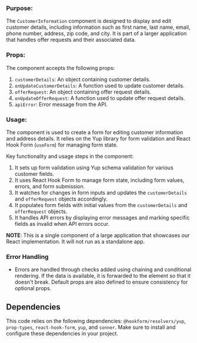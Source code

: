 ### Purpose:

The `CustomerInformation` component is designed to display and edit customer details, including information such as first name, last name, email, phone number, address, zip code, and city. It is part of a larger application that handles offer requests and their associated data.

### Props:

The component accepts the following props:

1. `customerDetails`: An object containing customer details.
2. `onUpdateCustomerDetails`: A function used to update customer details.
3. `offerRequest`: An object containing offer request details.
4. `onUpdateOfferRequest`: A function used to update offer request details.
5. `apiError`: Error message from the API.

### Usage:

The component is used to create a form for editing customer information and address details. It relies on the Yup library for form validation and React Hook Form (`useForm`) for managing form state.

Key functionality and usage steps in the component:

1. It sets up form validation using Yup schema validation for various customer fields.
2. It uses React Hook Form to manage form state, including form values, errors, and form submission.
3. It watches for changes in form inputs and updates the `customerDetails` and `offerRequest` objects accordingly.
4. It populates form fields with initial values from the `customerDetails` and `offerRequest` objects.
5. It handles API errors by displaying error messages and marking specific fields as invalid when API errors occur.

**NOTE**: This is a single component of a large application that showcases our React implementation. It will not run as a standalone app.

### Error Handling

- Errors are handled through checks added using chaining and conditional rendering. If the data is available, it is forwarded to the element so that it doesn't break. Default props are also defined to ensure consistency for optional props.

## Dependencies

This code relies on the following dependencies: `@hookform/resolvers/yup`, `prop-types`, `react-hook-form`, `yup`, and `sonner`. Make sure to install and configure these dependencies in your project.
